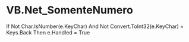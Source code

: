 # VB.Net_SomenteNumero
If Not Char.IsNumber(e.KeyChar) And Not Convert.ToInt32(e.KeyChar) = Keys.Back Then e.Handled = True
